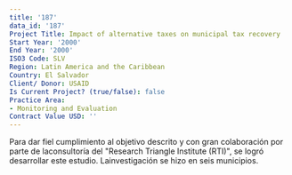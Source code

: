 ```yaml
---
title: '187'
data_id: '187'
Project Title: Impact of alternative taxes on municipal tax recovery
Start Year: '2000'
End Year: '2000'
ISO3 Code: SLV
Region: Latin America and the Caribbean
Country: El Salvador
Client/ Donor: USAID
Is Current Project? (true/false): false
Practice Area:
- Monitoring and Evaluation
Contract Value USD: ''
---
```


Para dar fiel cumplimiento al objetivo descrito y con gran colaboración por parte de laconsultoría del \"Research Triangle Institute (RTI)\", se logró desarrollar este estudio. Lainvestigación se hizo en seis municipios.
